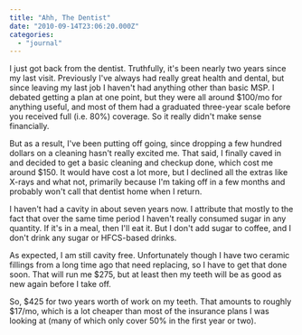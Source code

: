 ```yaml
---
title: "Ahh, The Dentist"
date: "2010-09-14T23:06:20.000Z"
categories: 
  - "journal"
---
```


I just got back from the dentist. Truthfully, it's been nearly two years since my last visit. Previously I've always had really great health and dental, but since leaving my last job I haven't had anything other than basic MSP. I debated getting a plan at one point, but they were all around $100/mo for anything useful, and most of them had a graduated three-year scale before you received full (i.e. 80%) coverage. So it really didn't make sense financially.

But as a result, I've been putting off going, since dropping a few hundred dollars on a cleaning hasn't really excited me. That said, I finally caved in and decided to get a basic cleaning and checkup done, which cost me around $150. It would have cost a lot more, but I declined all the extras like X-rays and what not, primarily because I'm taking off in a few months and probably won't call that dentist home when I return.

I haven't had a cavity in about seven years now. I attribute that mostly to the fact that over the same time period I haven't really consumed sugar in any quantity. If it's in a meal, then I'll eat it. But I don't add sugar to coffee, and I don't drink any sugar or HFCS-based drinks.

As expected, I am still cavity free. Unfortunately though I have two ceramic fillings from a long time ago that need replacing, so I have to get that done soon. That will run me $275, but at least then my teeth will be as good as new again before I take off.

So, $425 for two years worth of work on my teeth. That amounts to roughly $17/mo, which is a lot cheaper than most of the insurance plans I was looking at (many of which only cover 50% in the first year or two).
